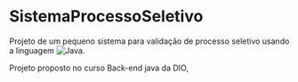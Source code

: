 # SistemaProcessoSeletivo
Projeto de um pequeno sistema para validação de processo seletivo usando a linguagem  ![Java](https://img.shields.io/badge/Java-000?style=for-the-badge&logo=java).

Projeto proposto no curso Back-end java da DIO,
